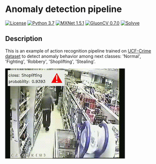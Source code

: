 # Anomaly detection pipeline

[![License](http://img.shields.io/badge/license-MIT-green.svg?style=flat)](https://github.com/Solvve/score_extractor_app/blob/master/LICENSE)
[![Python 3.7](https://img.shields.io/badge/python-3.7-blue.svg)](https://www.python.org/downloads/release/python-378/)
[![MXNet 1.5.1](https://img.shields.io/badge/mxnet-1.5.1-yellow)](https://mxnet.apache.org/)
[![GluonCV 0.7.0](https://img.shields.io/badge/gluoncv-0.7.0-yellow)](https://gluon-cv.mxnet.io/)
[![Solvve](https://img.shields.io/badge/made%20in-solvve-blue)](https://solvve.com/)


## Description

This is an example of action recognition pipeline trained on [UCF-Crime dataset](https://www.crcv.ucf.edu/projects/real-world/) to detect anomaly behavior among next classes: 'Normal', 'Fighting', 'Robbery', 'Shoplifting', 'Stealing'.

![Example](video.gif)
